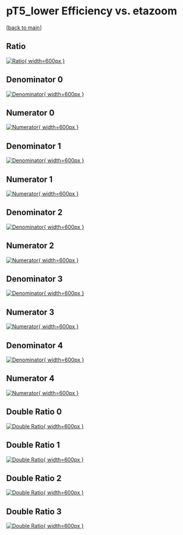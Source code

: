 # pT5_lower Efficiency vs. etazoom

[[back to main](./)]



## Ratio

[![Ratio](../mtv/var/pT5_lower_xtr_0_0_eff_etazoom.png){ width=600px }](../mtv/var/pT5_lower_xtr_0_0_eff_etazoom.pdf)

## Denominator 0

[![Denominator](../mtv/den/pT5_lower_xtr_0_0_eff_etazoom_den0.png){ width=600px }](../mtv/den/pT5_lower_xtr_0_0_eff_etazoom_den0.pdf)

## Numerator 0

[![Numerator](../mtv/num/pT5_lower_xtr_0_0_eff_etazoom_num0.png){ width=600px }](../mtv/num/pT5_lower_xtr_0_0_eff_etazoom_num0.pdf)

## Denominator 1

[![Denominator](../mtv/den/pT5_lower_xtr_0_0_eff_etazoom_den1.png){ width=600px }](../mtv/den/pT5_lower_xtr_0_0_eff_etazoom_den1.pdf)

## Numerator 1

[![Numerator](../mtv/num/pT5_lower_xtr_0_0_eff_etazoom_num1.png){ width=600px }](../mtv/num/pT5_lower_xtr_0_0_eff_etazoom_num1.pdf)

## Denominator 2

[![Denominator](../mtv/den/pT5_lower_xtr_0_0_eff_etazoom_den2.png){ width=600px }](../mtv/den/pT5_lower_xtr_0_0_eff_etazoom_den2.pdf)

## Numerator 2

[![Numerator](../mtv/num/pT5_lower_xtr_0_0_eff_etazoom_num2.png){ width=600px }](../mtv/num/pT5_lower_xtr_0_0_eff_etazoom_num2.pdf)

## Denominator 3

[![Denominator](../mtv/den/pT5_lower_xtr_0_0_eff_etazoom_den3.png){ width=600px }](../mtv/den/pT5_lower_xtr_0_0_eff_etazoom_den3.pdf)

## Numerator 3

[![Numerator](../mtv/num/pT5_lower_xtr_0_0_eff_etazoom_num3.png){ width=600px }](../mtv/num/pT5_lower_xtr_0_0_eff_etazoom_num3.pdf)

## Denominator 4

[![Denominator](../mtv/den/pT5_lower_xtr_0_0_eff_etazoom_den4.png){ width=600px }](../mtv/den/pT5_lower_xtr_0_0_eff_etazoom_den4.pdf)

## Numerator 4

[![Numerator](../mtv/num/pT5_lower_xtr_0_0_eff_etazoom_num4.png){ width=600px }](../mtv/num/pT5_lower_xtr_0_0_eff_etazoom_num4.pdf)

## Double Ratio 0

[![Double Ratio](../mtv/ratio/pT5_lower_xtr_0_0_eff_etazoom_ratio0.png){ width=600px }](../mtv/ratio/pT5_lower_xtr_0_0_eff_etazoom_ratio0.pdf)

## Double Ratio 1

[![Double Ratio](../mtv/ratio/pT5_lower_xtr_0_0_eff_etazoom_ratio1.png){ width=600px }](../mtv/ratio/pT5_lower_xtr_0_0_eff_etazoom_ratio1.pdf)

## Double Ratio 2

[![Double Ratio](../mtv/ratio/pT5_lower_xtr_0_0_eff_etazoom_ratio2.png){ width=600px }](../mtv/ratio/pT5_lower_xtr_0_0_eff_etazoom_ratio2.pdf)

## Double Ratio 3

[![Double Ratio](../mtv/ratio/pT5_lower_xtr_0_0_eff_etazoom_ratio3.png){ width=600px }](../mtv/ratio/pT5_lower_xtr_0_0_eff_etazoom_ratio3.pdf)

